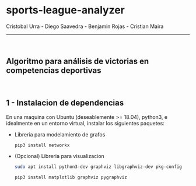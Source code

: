 # sports-league-analyzer

Cristobal Urra - Diego Saavedra - Benjamin Rojas - Cristian Maira <hr><br>

<h2>Algoritmo para análisis de victorias en competencias deportivas</h2><br>

## 1 - Instalacion de dependencias

En una maquina con Ubuntu (deseablemente >= 18.04), python3, e idealmente en un entorno virtual, instalar los siguientes paquetes:

- Libreria para modelamiento de grafos
    ```sh
    pip3 install networkx
    ```
- (Opcional) Libreria para visualizacion
    ```sh
    sudo apt install python3-dev graphviz libgraphviz-dev pkg-config
    ```

    ```sh
    pip3 install matplotlib graphviz pygraphviz
    ```
